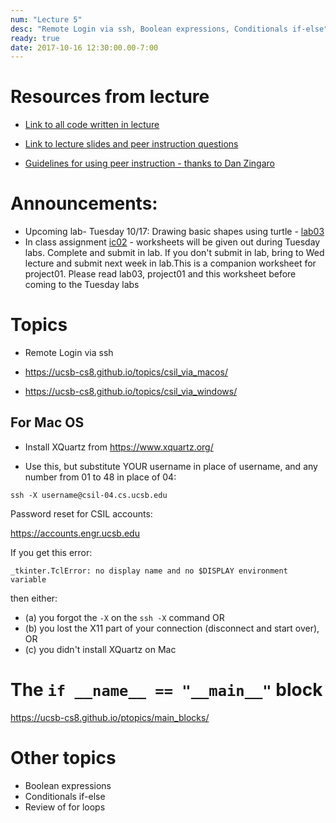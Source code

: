 ```yaml
---
num: "Lecture 5"
desc: "Remote Login via ssh, Boolean expressions, Conditionals if-else"
ready: true
date: 2017-10-16 12:30:00.00-7:00
---
```


# Resources from lecture

* [Link to all code written in lecture](https://github.com/ucsb-cs8-f17/cs8-f17-lecture-code)

* [Link to lecture slides and peer instruction questions](https://drive.google.com/drive/folders/0BxIvQwpl4ocoRy1Pa041SThLUFU?usp=sharing)

* [Guidelines for using peer instruction - thanks to Dan Zingaro](https://drive.google.com/file/d/0BxIvQwpl4ocoX2ZpUjJDZW52Wlk/view?usp=sharing)

# Announcements:
* Upcoming lab- Tuesday 10/17: Drawing basic shapes using turtle - [lab03](/lab/lab03/)
* In class assignment [ic02](/hwk/ic02/) - worksheets will be given out during Tuesday labs. Complete and submit in lab. If you don't submit in lab, bring to Wed lecture and submit next week in lab.This is a companion worksheet for project01. Please read lab03, project01 and this worksheet before coming to the Tuesday labs

# Topics
* Remote Login via ssh

* <https://ucsb-cs8.github.io/topics/csil_via_macos/>

* <https://ucsb-cs8.github.io/topics/csil_via_windows/>

## For Mac OS

* Install XQuartz from https://www.xquartz.org/

* Use this, but substitute YOUR username in place of username, and any number from 01 to 48
   in place of 04:

```
ssh -X username@csil-04.cs.ucsb.edu
```

Password reset for CSIL accounts:

<https://accounts.engr.ucsb.edu>

If you get this error:

```
_tkinter.TclError: no display name and no $DISPLAY environment variable
```

then either:

* (a) you forgot the `-X` on the `ssh -X` command OR
* (b) you lost the X11 part of your connection (disconnect and start over), OR
* (c) you didn't install XQuartz on Mac


# The `if __name__ == "__main__"` block

<https://ucsb-cs8.github.io/ptopics/main_blocks/>

# Other topics

* Boolean expressions
* Conditionals if-else
* Review of for loops













